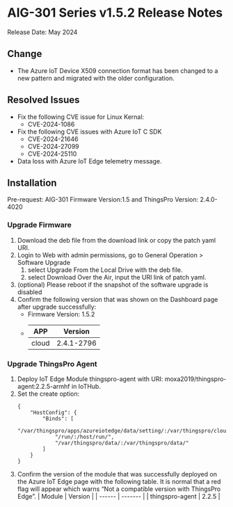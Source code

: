 # AIG-301 Series v1.5.2 Release Notes

Release Date: May 2024

## Change
* The Azure IoT Device X509 connection format has been changed to a new pattern and migrated with the older configuration.

## Resolved Issues
* Fix the following CVE issue for Linux Kernal:
  - CVE-2024-1086
* Fix the following CVE issues with Azure IoT C SDK
  - CVE-2024-21646
  - CVE-2024-27099
  - CVE-2024-25110
* Data loss with Azure IoT Edge telemetry message.

## Installation
Pre-request: AIG-301 Firmware Version:1.5 and ThingsPro Version: 2.4.0-4020

### Upgrade Firmware
1. Download the deb file from the download link or copy the patch yaml URI.
2. Login to Web with admin permissions, go to General Operation > Software Upgrade
   1. select Upgrade From the Local Drive with the deb file.
   2. select Download Over the Air, input the URI link of patch yaml.
3. (optional) Please reboot if the snapshot of the software upgrade is disabled 
4. Confirm the following version that was shown on the Dashboard page after upgrade successfully:
   * Firmware Version: 1.5.2
   * | APP              | Version |
     | ---------------- | ------- |
     | cloud            | 2.4.1-2796 |

### Upgrade ThingsPro Agent
1. Deploy IoT Edge Module thingspro-agent with URI: moxa2019/thingspro-agent:2.2.5-armhf in IoTHub.
2. Set the create option:
    ```
    {
        "HostConfig": {
            "Binds": [
                "/var/thingspro/apps/azureiotedge/data/setting/:/var/thingspro/cloud/setting/",
                "/run/:/host/run/",
                "/var/thingspro/data/:/var/thingspro/data/"
            ]
        }
    }
    ```
3. Confirm the version of the module that was successfully deployed on the Azure IoT Edge page with the following table. It is normal that a red flag will appear which warns “Not a compatible version with ThingsPro Edge”.
   | Module | Version |
   | ------ | ------- |
   | thingspro-agent | 2.2.5 |
